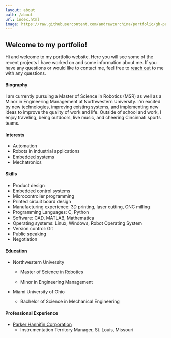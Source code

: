 ```yaml
---
layout: about
path: /about
url: index.html
image: https://raw.githubusercontent.com/andrewturchina/portfolio/gh-pages/about.jpg
---
```


## Welcome to my portfolio!

Hi and welcome to my portfolio website. Here you will see some of the recent projects I have worked on and some information about me. If you have any questions or would like to contact me, feel free to [reach out](http://andrewturchina.github.io/portfolio/contact/) to me with any questions.  

#### Biography

I am currently pursuing a Master of Science in Robotics (MSR) as well as a Minor in Engineering Management at Northwestern University. I'm excited by new technologies, improving existing systems, and implementing new ideas to improve the quality of work and life. Outside of school and work, I enjoy traveling, being outdoors, live music, and cheering Cincinnati sports teams.


#### Interests
* Automation
* Robots in industrial applications
* Embedded systems
* Mechatronics

#### Skills
* Product design
* Embedded control systems
* Microcontroller programming
* Printed circuit board design
* Manufacturing experience: 3D printing, laser cutting, CNC milling
* Programming Languages: C, Python
* Software: CAD, MATLAB, Mathematica
* Operating systems: Linux, Windows, Robot Operating System
* Version control: Git
* Public speaking
* Negotiation

#### Education  
* Northwestern University  
  * Master of Science in Robotics  

  * Minor in Engineering Management  

* Miami University of Ohio  
  * Bachelor of Science in Mechanical Engineering


#### Professional Experience
* [Parker Hannifin Corporation](http://www.parker.com)  
  * Instrumentation Territory Manager, St. Louis, Missouri  


